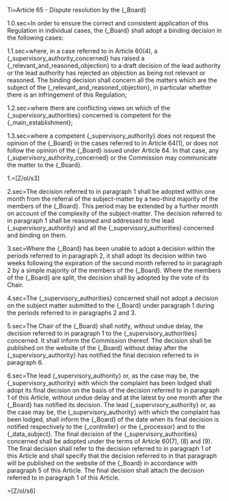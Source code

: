 Ti=Article 65 - Dispute resolution by the {_Board}

1.0.sec=In order to ensure the correct and consistent application of this Regulation in individual cases, the {_Board} shall adopt a binding decision in the following cases:

1.1.sec=where, in a case referred to in Article 60(4), a {_supervisory_authority_concerned} has raised a {_relevant_and_reasoned_objection} to a draft decision of the lead authority or the lead authority has rejected an objection as being not relevant or reasoned. The binding decision shall concern all the matters which are the subject of the {_relevant_and_reasoned_objection}, in particular whether there is an infringement of this Regulation;

1.2.sec=where there are conflicting views on which of the {_supervisory_authorities} concerned is competent for the {_main_establishment};

1.3.sec=where a competent {_supervisory_authority} does not request the opinion of the {_Board} in the cases referred to in Article 64(1), or does not follow the opinion of the {_Board} issued under Article 64. In that case, any {_supervisory_authority_concerned} or the Commission may communicate the matter to the {_Board}.

1.=[Z/ol/s3]

2.sec=The decision referred to in paragraph 1 shall be adopted within one month from the referral of the subject-matter by a two-third majority of the members of the {_Board}. This period may be extended by a further month on account of the complexity of the subject-matter. The decision referred to in paragraph 1 shall be reasoned and addressed to the lead {_supervisory_authority} and all the {_supervisory_authorities} concerned and binding on them.

3.sec=Where the {_Board} has been unable to adopt a decision within the periods referred to in paragraph 2, it shall adopt its decision within two weeks following the expiration of the second month referred to in paragraph 2 by a simple majority of the members of the {_Board}. Where the members of the {_Board} are split, the decision shall by adopted by the vote of its Chair.

4.sec=The {_supervisory_authorities} concerned shall not adopt a decision on the subject matter submitted to the {_Board} under paragraph 1 during the periods referred to in paragraphs 2 and 3.

5.sec=The Chair of the {_Board} shall notify, without undue delay, the decision referred to in paragraph 1 to the {_supervisory_authorities} concerned. It shall inform the Commission thereof. The decision shall be published on the website of the {_Board} without delay after the {_supervisory_authority} has notified the final decision referred to in paragraph 6.

6.sec=The lead {_supervisory_authority} or, as the case may be, the {_supervisory_authority} with which the complaint has been lodged shall adopt its final decision on the basis of the decision referred to in paragraph 1 of this Article, without undue delay and at the latest by one month after the {_Board} has notified its decision. The lead {_supervisory_authority} or, as the case may be, the {_supervisory_authority} with which the complaint has been lodged, shall inform the {_Board} of the date when its final decision is notified respectively to the {_controller} or the {_processor} and to the {_data_subject}. The final decision of the {_supervisory_authorities} concerned shall be adopted under the terms of Article 60(7), (8) and (9). The final decision shall refer to the decision referred to in paragraph 1 of this Article and shall specify that the decision referred to in that paragraph will be published on the website of the {_Board} in accordance with paragraph 5 of this Article. The final decision shall attach the decision referred to in paragraph 1 of this Article.

=[Z/ol/s6]
